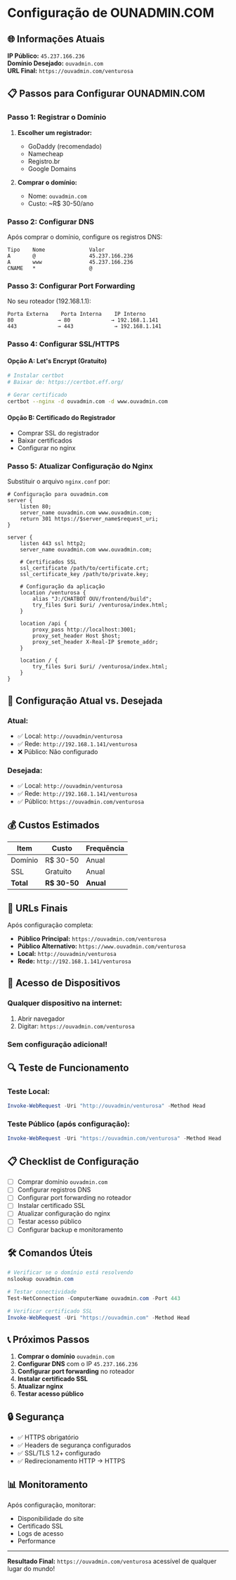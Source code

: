 # Configuração de OUNADMIN.COM

## 🌐 Informações Atuais

**IP Público:** `45.237.166.236`  
**Domínio Desejado:** `ouvadmin.com`  
**URL Final:** `https://ouvadmin.com/venturosa`

## 📋 Passos para Configurar OUNADMIN.COM

### Passo 1: Registrar o Domínio

1. **Escolher um registrador:**
   - GoDaddy (recomendado)
   - Namecheap
   - Registro.br
   - Google Domains

2. **Comprar o domínio:**
   - Nome: `ouvadmin.com`
   - Custo: ~R$ 30-50/ano

### Passo 2: Configurar DNS

Após comprar o domínio, configure os registros DNS:

```
Tipo    Nome              Valor
A       @                 45.237.166.236
A       www               45.237.166.236
CNAME   *                 @
```

### Passo 3: Configurar Port Forwarding

No seu roteador (192.168.1.1):

```
Porta Externa    Porta Interna    IP Interno
80              → 80             → 192.168.1.141
443             → 443             → 192.168.1.141
```

### Passo 4: Configurar SSL/HTTPS

#### Opção A: Let's Encrypt (Gratuito)
```bash
# Instalar certbot
# Baixar de: https://certbot.eff.org/

# Gerar certificado
certbot --nginx -d ouvadmin.com -d www.ouvadmin.com
```

#### Opção B: Certificado do Registrador
- Comprar SSL do registrador
- Baixar certificados
- Configurar no nginx

### Passo 5: Atualizar Configuração do Nginx

Substituir o arquivo `nginx.conf` por:

```nginx
# Configuração para ouvadmin.com
server {
    listen 80;
    server_name ouvadmin.com www.ouvadmin.com;
    return 301 https://$server_name$request_uri;
}

server {
    listen 443 ssl http2;
    server_name ouvadmin.com www.ouvadmin.com;
    
    # Certificados SSL
    ssl_certificate /path/to/certificate.crt;
    ssl_certificate_key /path/to/private.key;
    
    # Configuração da aplicação
    location /venturosa {
        alias "J:/CHATBOT OUV/frontend/build";
        try_files $uri $uri/ /venturosa/index.html;
    }
    
    location /api {
        proxy_pass http://localhost:3001;
        proxy_set_header Host $host;
        proxy_set_header X-Real-IP $remote_addr;
    }
    
    location / {
        try_files $uri $uri/ /venturosa/index.html;
    }
}
```

## 🔧 Configuração Atual vs. Desejada

### Atual:
- ✅ Local: `http://ouvadmin/venturosa`
- ✅ Rede: `http://192.168.1.141/venturosa`
- ❌ Público: Não configurado

### Desejada:
- ✅ Local: `http://ouvadmin/venturosa`
- ✅ Rede: `http://192.168.1.141/venturosa`
- ✅ Público: `https://ouvadmin.com/venturosa`

## 💰 Custos Estimados

| Item | Custo | Frequência |
|------|-------|------------|
| Domínio | R$ 30-50 | Anual |
| SSL | Gratuito | Anual |
| **Total** | **R$ 30-50** | **Anual** |

## 🚀 URLs Finais

Após configuração completa:

- **Público Principal:** `https://ouvadmin.com/venturosa`
- **Público Alternativo:** `https://www.ouvadmin.com/venturosa`
- **Local:** `http://ouvadmin/venturosa`
- **Rede:** `http://192.168.1.141/venturosa`

## 📱 Acesso de Dispositivos

### Qualquer dispositivo na internet:
1. Abrir navegador
2. Digitar: `https://ouvadmin.com/venturosa`

### Sem configuração adicional!

## 🔍 Teste de Funcionamento

### Teste Local:
```powershell
Invoke-WebRequest -Uri "http://ouvadmin/venturosa" -Method Head
```

### Teste Público (após configuração):
```powershell
Invoke-WebRequest -Uri "https://ouvadmin.com/venturosa" -Method Head
```

## 📋 Checklist de Configuração

- [ ] Comprar domínio `ouvadmin.com`
- [ ] Configurar registros DNS
- [ ] Configurar port forwarding no roteador
- [ ] Instalar certificado SSL
- [ ] Atualizar configuração do nginx
- [ ] Testar acesso público
- [ ] Configurar backup e monitoramento

## 🛠️ Comandos Úteis

```powershell
# Verificar se o domínio está resolvendo
nslookup ouvadmin.com

# Testar conectividade
Test-NetConnection -ComputerName ouvadmin.com -Port 443

# Verificar certificado SSL
Invoke-WebRequest -Uri "https://ouvadmin.com" -Method Head
```

## 📞 Próximos Passos

1. **Comprar o domínio** `ouvadmin.com`
2. **Configurar DNS** com o IP `45.237.166.236`
3. **Configurar port forwarding** no roteador
4. **Instalar certificado SSL**
5. **Atualizar nginx**
6. **Testar acesso público**

## 🔒 Segurança

- ✅ HTTPS obrigatório
- ✅ Headers de segurança configurados
- ✅ SSL/TLS 1.2+ configurado
- ✅ Redirecionamento HTTP → HTTPS

## 📊 Monitoramento

Após configuração, monitorar:
- Disponibilidade do site
- Certificado SSL
- Logs de acesso
- Performance

---

**Resultado Final:** `https://ouvadmin.com/venturosa` acessível de qualquer lugar do mundo! 